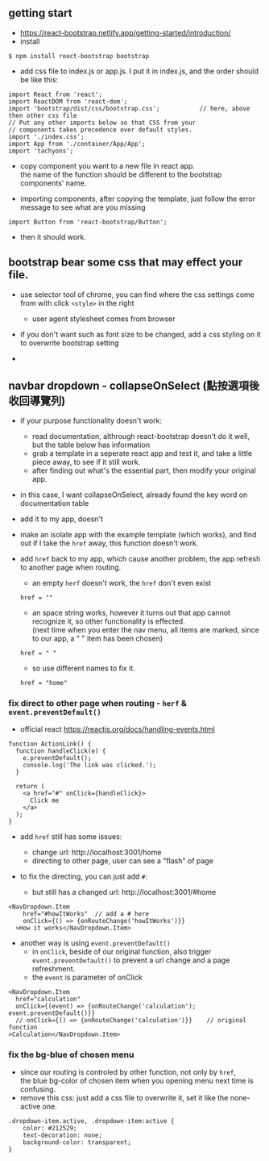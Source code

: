 ## getting start
- https://react-bootstrap.netlify.app/getting-started/introduction/
- install
```
$ npm install react-bootstrap bootstrap
```

- add css file to index.js or  app.js. 
  I put it in index.js, and the order should be like this:
```
import React from 'react';
import ReactDOM from 'react-dom';
import 'bootstrap/dist/css/bootstrap.css';           // here, above then other css file
// Put any other imports below so that CSS from your
// components takes precedence over default styles.
import './index.css';
import App from './container/App/App';
import 'tachyons';
```

- copy component you want to a new file in react app.   
  the name of the function should be different to the bootstrap components' name.
  
- importing components, after copying the template, just follow the error message to see what are you missing 
```
import Button from 'react-bootstrap/Button';
```
- then it should work.

## bootstrap bear some css that may effect your file.
- use selector tool of chrome, you can find where the css settings come from with click ```<style>``` in the right
  - user agent stylesheet comes from browser

- if you don't want such as font size to be changed, add a css styling on it to overwrite bootstrap setting
- 


## navbar dropdown - collapseOnSelect (點按選項後收回導覽列)
- if your purpose functionality doesn't work:
  - read documentation, althrough react-bootstrap doesn't do it well, but the table below has information
  - grab a template in a seperate react app and test it, and take a little piece away, to see if it still work.
  - after finding out what's the essential part, then modify your original app.

- in this case, I want collapseOnSelect, already found the key word on documentation table
- add it to my app, doesn't
- make an isolate app with the example template (which works), and find out if I take the ```href``` away, this function doesn't work.
- add ```href``` back to my app, which cause another problem, the app refresh to another page when routing.
  - an empty ```herf``` doesn't work, the ```href``` don't even exist
  ```
  href = ""
  ```
  - an space string works, however it turns out that app cannot recognize it, so other functionality is effected.    
    (next time when you enter the nav menu, all items are marked, since to our app, a " " item has been chosen)
  ```
  href = " "
  ```
  - so use different names to fix it.
  ```
  href = "home"
  ```

### fix direct to other page when routing - ```herf``` & ```event.preventDefault()```
- official react 
https://reactjs.org/docs/handling-events.html  
```
function ActionLink() {
  function handleClick(e) {
    e.preventDefault();
    console.log('The link was clicked.');
  }

  return (
    <a href="#" onClick={handleClick}>
      Click me
    </a>
  );
}
```
- add ```href``` still has some issues:
  - change url: http://localhost:3001/home
  - directing to other page, user can see a "flash" of page

- to fix the directing, you can just add ```#```:
  - but still has a changed url: http://localhost:3001/#home
```
<NavDropdown.Item 
    href="#howItWorks"  // add a # here
    onClick={() => {onRouteChange('howItWorks')}}               
  >How it works</NavDropdown.Item>
```

- another way is using ```event.preventDefault()```
  - in ```onClick```, beside of our original function, also trigger ```event.preventDefault()``` to prevent a url change and a page refreshment.
  - the ```event``` is parameter of onClick
```
<NavDropdown.Item 
  href="calculation" 
  onClick={(event) => {onRouteChange('calculation'); event.preventDefault()}}
  // onClick={() => {onRouteChange('calculation')}}    // original function
>Calculation</NavDropdown.Item>
```
### fix the bg-blue of chosen menu 
- since our routing is controled by other function, not only by ```href```,   
the blue bg-color of chosen item when you opening menu next time is confusing.
- remove this css: just add a css file to overwrite it, set it like the none-active one.
```
.dropdown-item.active, .dropdown-item:active {
    color: #212529;
    text-decoration: none;
    background-color: transparent;
}
```









  
